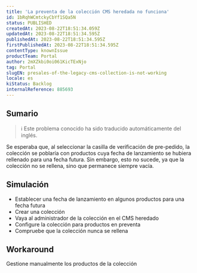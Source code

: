 ```yaml
---
title: 'La preventa de la colección CMS heredada no funciona'
id: 1bRqhWCmtckyCbYf1SQa5N
status: PUBLISHED
createdAt: 2023-08-22T18:51:34.059Z
updatedAt: 2023-08-22T18:51:34.595Z
publishedAt: 2023-08-22T18:51:34.595Z
firstPublishedAt: 2023-08-22T18:51:34.595Z
contentType: knownIssue
productTeam: Portal
author: 2mXZkbi0oi061KicTExNjo
tag: Portal
slugEN: presales-of-the-legacy-cms-collection-is-not-working
locale: es
kiStatus: Backlog
internalReference: 885693
---
```


## Sumario

>ℹ️ Este problema conocido ha sido traducido automáticamente del inglés.


Se esperaba que, al seleccionar la casilla de verificación de pre-pedido, la colección se poblaría con productos cuya fecha de lanzamiento se hubiera rellenado para una fecha futura.
Sin embargo, esto no sucede, ya que la colección no se rellena, sino que permanece siempre vacía.


##

## Simulación



- Establecer una fecha de lanzamiento en algunos productos para una fecha futura
- Crear una colección
- Vaya al administrador de la colección en el CMS heredado
- Configure la colección para productos en preventa
- Compruebe que la colección nunca se rellena



## Workaround


Gestione manualmente los productos de la colección





